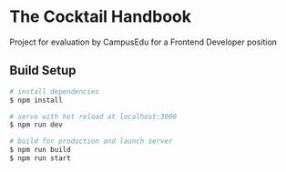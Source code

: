 # The Cocktail Handbook

Project for evaluation by CampusEdu for a Frontend Developer position

## Build Setup

```bash
# install dependencies
$ npm install

# serve with hot reload at localhost:3000
$ npm run dev

# build for production and launch server
$ npm run build
$ npm run start
